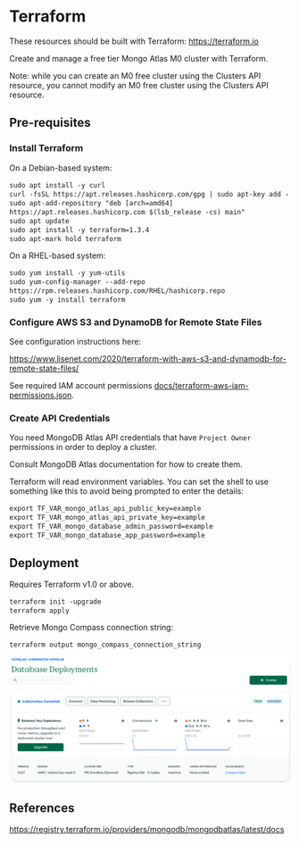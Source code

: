 # Terraform

These resources should be built with Terraform: https://terraform.io

Create and manage a free tier Mongo Atlas M0 cluster with Terraform.

Note: while you can create an M0 free cluster using the Clusters API resource, you cannot modify an M0 free cluster using the Clusters API resource.

## Pre-requisites

### Install Terraform

On a Debian-based system:

```
sudo apt install -y curl
curl -fsSL https://apt.releases.hashicorp.com/gpg | sudo apt-key add -
sudo apt-add-repository "deb [arch=amd64] https://apt.releases.hashicorp.com $(lsb_release -cs) main"
sudo apt update
sudo apt install -y terraform=1.3.4
sudo apt-mark hold terraform
```

On a RHEL-based system:

```
sudo yum install -y yum-utils
sudo yum-config-manager --add-repo https://rpm.releases.hashicorp.com/RHEL/hashicorp.repo
sudo yum -y install terraform
```

### Configure AWS S3 and DynamoDB for Remote State Files

See configuration instructions here:

https://www.lisenet.com/2020/terraform-with-aws-s3-and-dynamodb-for-remote-state-files/

See required IAM account permissions [docs/terraform-aws-iam-permissions.json](./docs/terraform-aws-iam-permissions.json).

### Create API Credentials

You need MongoDB Atlas API credentials that have `Project Owner` permissions in order to deploy a cluster.

Consult MongoDB Atlas documentation for how to create them.

Terraform will read environment variables. You can set the shell to use something like this to avoid being prompted to enter the details:

```
export TF_VAR_mongo_atlas_api_public_key=example
export TF_VAR_mongo_atlas_api_private_key=example
export TF_VAR_mongo_database_admin_password=example
export TF_VAR_mongo_database_app_password=example
```

## Deployment

Requires Terraform v1.0 or above.

```
terraform init -upgrade
terraform apply
```

Retrieve Mongo Compass connection string:

```
terraform output mongo_compass_connection_string
```

![MongoDB Atlas Cluster](./images/mongodb-atlas-homelab-cluster.png)

## References

https://registry.terraform.io/providers/mongodb/mongodbatlas/latest/docs
